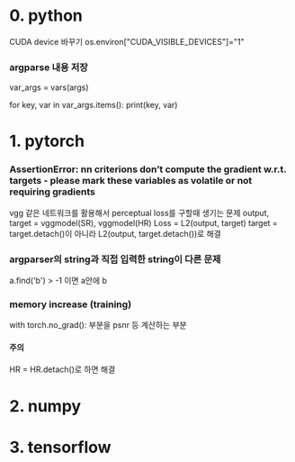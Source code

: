 # 0. python
  CUDA device 바꾸기
  os.environ["CUDA_VISIBLE_DEVICES"]="1"
  
### argparse 내용 저장
  var_args = vars(args)
  
  for key, var in var_args.items():
      print(key, var)
  
# 1. pytorch
### AssertionError: nn criterions don’t compute the gradient w.r.t. targets - please mark these variables as volatile or not requiring gradients

  vgg 같은 네트워크를 활용해서 perceptual loss를 구할때 생기는 문제
  output, target = vggmodel(SR), vggmodel(HR)
  Loss = L2(output, target)
  target = target.detach()이 아니라 L2(output, target.detach())로 해결
  
### argparser의 string과 직접 입력한 string이 다른 문제
  a.find('b') > -1 이면 a안에 b

### memory increase (training)
with torch.no_grad(): 부분을 psnr 등 계산하는 부분 
#### 주의
HR = HR.detach()로 하면 해결 
# 2. numpy

# 3. tensorflow
